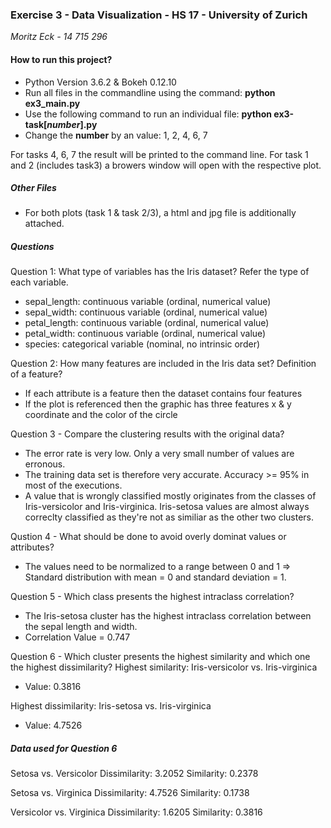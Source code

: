 ### Exercise 3 - Data Visualization - HS 17 - University of Zurich
_Moritz Eck - 14 715 296_

#### How to run this project?
* Python Version 3.6.2 & Bokeh 0.12.10
* Run all files in the commandline using the command:  __python ex3_main.py__
* Use the following command to run an individual file: __python ex3-task[_number_].py__
* Change the __number__ by an value: 1, 2, 4, 6, 7

For tasks 4, 6, 7 the result will be printed to the command line.
For task 1 and 2 (includes task3) a browers window will open with the respective plot. 

##### Other Files
* For both plots (task 1 & task 2/3), a html and jpg file is additionally attached.

##### Questions
Question 1: What type of variables has the Iris dataset? Refer the type of each variable.
* sepal_length: continuous variable (ordinal, numerical value)
* sepal_width: continuous variable (ordinal, numerical value)
* petal_length: continuous variable (ordinal, numerical value)
* petal_width: continuous variable (ordinal, numerical value)
* species: categorical variable (nominal, no intrinsic order)

Question 2: How many features are included in the Iris data set? Definition of a feature? 
* If each attribute is a feature then the dataset contains four features
* If the plot is referenced then the graphic has three features x & y coordinate and the color of the circle

Question 3 - Compare the clustering results with the original data?
* The error rate is very low. Only a very small number of values are erronous. 
* The training data set is therefore very accurate. Accuracy >= 95% in most of the executions. 
* A value that is wrongly classified mostly originates from the classes of Iris-versicolor and Iris-virginica. Iris-setosa values are almost always correclty classified as they're not as similiar as the other two clusters. 

Qustion 4 - What should be done to avoid overly dominat values or attributes? 
* The values need to be normalized to a range between 0 and 1 => Standard distribution with mean = 0 and standard deviation = 1.  

Question 5 - Which class presents the highest intraclass correlation? 
* The Iris-setosa cluster has the highest intraclass correlation between the sepal length and width.
* Correlation Value = 0.747

Question 6 - Which cluster presents the highest similarity and which one the highest dissimilarity? 
Highest similarity: Iris-versicolor vs. Iris-virginica
* Value: 0.3816

Highest dissimilarity: Iris-setosa vs. Iris-virginica
* Value: 4.7526

##### Data used for Question 6
Setosa vs. Versicolor
Dissimilarity:   3.2052
Similarity:      0.2378

Setosa vs. Virginica
Dissimilarity:   4.7526
Similarity:      0.1738

Versicolor vs. Virginica
Dissimilarity:   1.6205
Similarity:      0.3816
